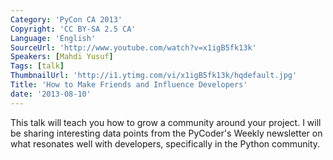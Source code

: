 ```yaml
---
Category: 'PyCon CA 2013'
Copyright: 'CC BY-SA 2.5 CA'
Language: 'English'
SourceUrl: 'http://www.youtube.com/watch?v=x1igB5fk13k'
Speakers: [Mahdi Yusuf]
Tags: [talk]
ThumbnailUrl: 'http://i1.ytimg.com/vi/x1igB5fk13k/hqdefault.jpg'
Title: 'How to Make Friends and Influence Developers'
date: '2013-08-10'
---
```

This talk will teach you how to grow a community around your project. I will be sharing interesting data points from the PyCoder's Weekly newsletter on what resonates well with developers, specifically in the Python community. 